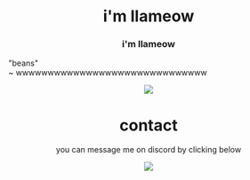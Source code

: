 <h1 align="center">i'm llameow</h1>
<h3 align="center">i'm llameow</h3>

<p align="i find code fascinating">
    "beans" <br />
    ~ wwwwwwwwwwwwwwwwwwwwwwwwwwwwww
</p>

<p align="center">
    <a href="https://open.spotify.com/user/pt3ystyisrsbyx13e4rese2ra"><img src="https://novatorem-orcin.vercel.app/api/spotify"/></a>
</p>

<h1 align="center">contact</h1>
<p align="center">you can message me on discord by clicking below</p>

<p align="center">
    <a href="https://discord.com/users/443287359425871872"><img src="https://lanyard-profile-readme.vercel.app/api/443287359425871872"/></a>
</p>

